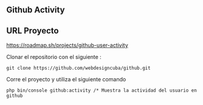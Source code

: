 Github Activity
----------------------

URL Proyecto
------------------
https://roadmap.sh/projects/github-user-activity

Clonar el repositorio con el siguiente :
 ````
 git clone https://github.com/webdesigncuba/github.git
 ````
 Corre el proyecto y utiliza el siguiente comando
 ````
 php bin/console github:activity /* Muestra la actividad del usuario en github
  ````
